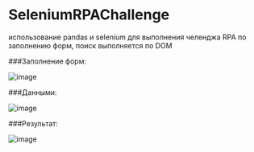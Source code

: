 # SeleniumRPAChallenge
использование pandas и selenium для выполнения челенджа RPA по заполнению форм, поиск выполняется по DOM

###Заполнение форм:

![image](https://github.com/AnyaChickenMcnuggets/SeleniumRPAChallenge/assets/44460590/0ec5bc3d-d69e-4741-9385-88c670fed037)

###Данными: 

![image](https://github.com/AnyaChickenMcnuggets/SeleniumRPAChallenge/assets/44460590/abf50b66-fed9-4726-8617-afe7b068e5f4)

###Результат:

![image](https://github.com/AnyaChickenMcnuggets/SeleniumRPAChallenge/assets/44460590/1344af8e-867e-42e6-b037-8d1f34387e84)
